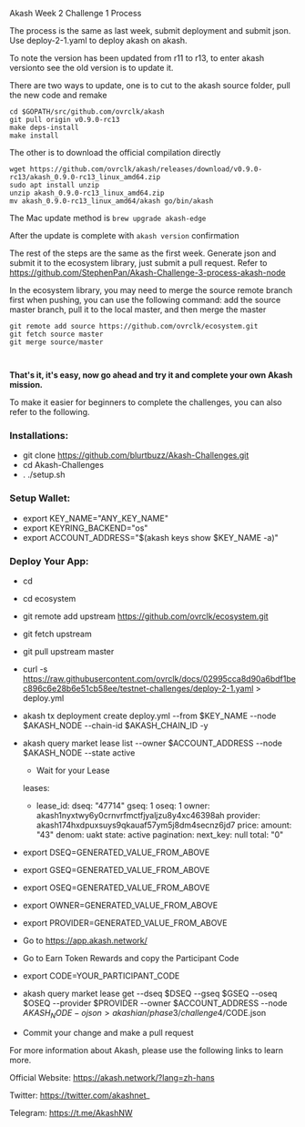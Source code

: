 Akash Week 2 Challenge 1 Process



The process is the same as last week, submit deployment and submit json. Use deploy-2-1.yaml to deploy akash on akash.

To note the version has been updated from r11 to r13, to enter akash versionto see the old version is to update it.

There are two ways to update, one is to cut to the akash source folder, pull the new code and remake

```
cd $GOPATH/src/github.com/ovrclk/akash
git pull origin v0.9.0-rc13
make deps-install
make install
```

The other is to download the official compilation directly

```
wget https://github.com/ovrclk/akash/releases/download/v0.9.0-rc13/akash_0.9.0-rc13_linux_amd64.zip
sudo apt install unzip
unzip akash_0.9.0-rc13_linux_amd64.zip
mv akash_0.9.0-rc13_linux_amd64/akash go/bin/akash
```



The Mac update method is  `brew upgrade akash-edge`

After the update is complete with  `akash version` confirmation

The rest of the steps are the same as the first week. Generate json and submit it to the ecosystem library, just submit a pull request. Refer to https://github.com/StephenPan/Akash-Challenge-3-process-akash-node   

In the ecosystem library, you may need to merge the source remote branch first when pushing, you can use the following command: add the source master branch, pull it to the local master, and then merge the master



```
git remote add source https://github.com/ovrclk/ecosystem.git
git fetch source master
git merge source/master
```

```


```



**That's it, it's easy, now go ahead and try it and complete your own Akash mission.**












To make it easier for beginners to complete the challenges, you can also refer to the following.





### Installations:

- git clone https://github.com/blurtbuzz/Akash-Challenges.git
- cd Akash-Challenges
- . ./setup.sh

### Setup Wallet:

- export KEY_NAME="ANY_KEY_NAME"
- export KEYRING_BACKEND="os"
- export ACCOUNT_ADDRESS="$(akash keys show $KEY_NAME -a)"

### Deploy Your App:

- cd
- cd ecosystem

- git remote add upstream https://github.com/ovrclk/ecosystem.git
- git fetch upstream
- git pull upstream master

- curl -s https://raw.githubusercontent.com/ovrclk/docs/02995cca8d90a6bdf1bec896c6e28b6e51cb58ee/testnet-challenges/deploy-2-1.yaml > deploy.yml

- akash tx deployment create deploy.yml --from $KEY_NAME --node $AKASH_NODE --chain-id $AKASH_CHAIN_ID -y

- akash query market lease list --owner $ACCOUNT_ADDRESS --node $AKASH_NODE --state active

  - Wait for your Lease

  leases:

  - lease_id: dseq: "47714" gseq: 1 oseq: 1 owner: akash1nyxtwy6y0crnvrfmctfjyaljzu8y4xc46398ah provider: akash174hxdpuxsuys9qkauaf57ym5j8dm4secnz6jd7 price: amount: "43" denom: uakt state: active pagination: next_key: null total: "0"

- export DSEQ=GENERATED_VALUE_FROM_ABOVE

- export GSEQ=GENERATED_VALUE_FROM_ABOVE

- export OSEQ=GENERATED_VALUE_FROM_ABOVE

- export OWNER=GENERATED_VALUE_FROM_ABOVE

- export PROVIDER=GENERATED_VALUE_FROM_ABOVE

- Go to https://app.akash.network/

- Go to Earn Token Rewards and copy the Participant Code

- export CODE=YOUR_PARTICIPANT_CODE

- akash query market lease get --dseq $DSEQ --gseq $GSEQ --oseq $OSEQ --provider $PROVIDER --owner $ACCOUNT_ADDRESS --node $AKASH_NODE -o json > akashian/phase3/challenge4/$CODE.json

- Commit your change and make a pull request



For more information about Akash, please use the following links to learn more.



Official Website: https://akash.network/?lang=zh-hans  

Twitter: https://twitter.com/akashnet_   

Telegram: https://t.me/AkashNW    



  